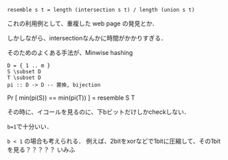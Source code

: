 ```
resemble s t = length (intersection s t) / length (union s t)
```

これの利用例として、重複した web page の発見とか．

しかしながら、intersectionなんかに時間がかかりすぎる．

そのためのよくある手法が、Minwise hashing

```
D = { 1 .. m }
S \subset D
T \subset D
pi :: D -> D -- 置換, bijection
```

Pr [ min(pi(S)) == min(pi(T)) ] = resemble S T

その時に、イコールを見るのに、下bビットだけしかcheckしない．

`b=1`で十分いい．

`b < 1` の場合も考えられる．
例えば、2bitをxorなどで1bitに圧縮して、その1bitを見る？？？？？
いみふ
